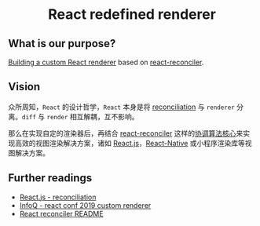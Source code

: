<h1 align="center">React redefined renderer</h1>

## What is our purpose?

[Building a custom React renderer](https://www.youtube.com/watch?v=CGpMlWVcHok) based on [react-reconciler].

[react-reconciler]: https://www.npmjs.com/package/react-reconciler

## Vision

众所周知，`React` 的设计哲学，`React` 本身是将 [reconciliation][react-reconciliation] 与 `renderer` 分离。`diff` 与 `render` 相互解耦，互不影响。

那么在实现自定的渲染器后，再结合 [react-reconciler] 这样的[协调算法核心](https://reactjs.org/docs/reconciliation.html#the-diffing-algorithm)来实现高效的视图渲染解决方案，诸如 [React.js][site-react]，[React-Native][site-react-native] 或小程序渲染库等视图解决方案。

[react-reconciliation]: https://reactjs.org/docs/reconciliation.html
[site-react]: https://reactjs.org/
[site-react-native]: https://facebook.github.io/react-native/

## Further readings

- [React.js - reconciliation][react-reconciliation]
- [InfoQ - react conf 2019 custom renderer](https://www.infoq.com/news/2020/01/react-conf-2019-custom-renderer/)
- [React reconciler README](https://www.npmjs.com/package/react-reconciler)
